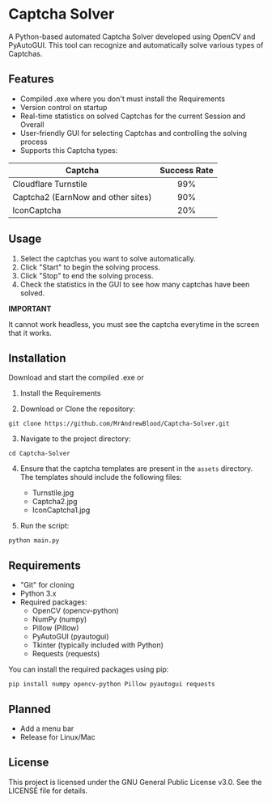 # Captcha Solver

A Python-based automated Captcha Solver developed using OpenCV and PyAutoGUI. This tool can recognize and automatically
solve various types of Captchas.

## Features

- Compiled .exe where you don't must install the Requirements
- Version control on startup
- Real-time statistics on solved Captchas for the current Session and Overall
- User-friendly GUI for selecting Captchas and controlling the solving process
- Supports this Captcha types:

| Captcha                            | Success Rate |
|------------------------------------|:------------:|
| Cloudflare Turnstile               |     99%      |
| Captcha2 (EarnNow and other sites) |     90%      |
| IconCaptcha                        |     20%      |

## Usage

1. Select the captchas you want to solve automatically.
2. Click "Start" to begin the solving process.
3. Click "Stop" to end the solving process.
4. Check the statistics in the GUI to see how many captchas have been solved.

**IMPORTANT**

It cannot work headless, you must see the captcha everytime in the screen that it works.

## Installation

Download and start the compiled .exe or

1. Install the Requirements

2. Download or Clone the repository:

```
git clone https://github.com/MrAndrewBlood/Captcha-Solver.git
```

3. Navigate to the project directory:

```
cd Captcha-Solver
```

4. Ensure that the captcha templates are present in the `assets` directory. The templates should include the following
   files:
    - Turnstile.jpg
    - Captcha2.jpg
    - IconCaptcha1.jpg


5. Run the script:

```
python main.py
```

## Requirements

- "Git" for cloning
- Python 3.x
- Required packages:
    - OpenCV (opencv-python)
    - NumPy (numpy)
    - Pillow (Pillow)
    - PyAutoGUI (pyautogui)
    - Tkinter (typically included with Python)
    - Requests (requests)

You can install the required packages using pip:

```
pip install numpy opencv-python Pillow pyautogui requests
```

## Planned

+ Add a menu bar
+ Release for Linux/Mac

## License

This project is licensed under the GNU General Public License v3.0. See the LICENSE file for details.